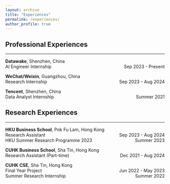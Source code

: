 ```yaml
---
layout: archive
title: "Experiences"
permalink: /experiences/
author_profile: true
---
```


## Professional Experiences
---
**Datawake**, Shenzhen, China \
AI Engineer Internship <span style="float: right;">Sep 2023 - Present</span>

**WeChat/Weixin**, Guangzhou, China \
Research Internship <span style="float: right;">Sep 2023 - Aug 2024</span>

**Tencent**, Shenzhen, China \
Data Analyst Internship <span style="float: right;">Summer 2021</span>

## Research Experiences
---
**HKU Business School**, Pok Fu Lam, Hong Kong \
Research Assistant <span style="float: right;">Sep 2023 - Aug 2024</span> \
HKU Summer Research Programme 2023 <span style="float: right;">Summer 2023</span>

**CUHK Business School**, Sha Tin, Hong Kong \
Research Assistant (Part-time) <span style="float: right;">Dec 2021 - Aug 2024</span>

**CUHK CSE**, Sha Tin, Hong Kong \
Final Year Project <span style="float: right;">Jun 2022 - May 2023</span> \
Summer Research Internship <span style="float: right;">Summer 2022</span>